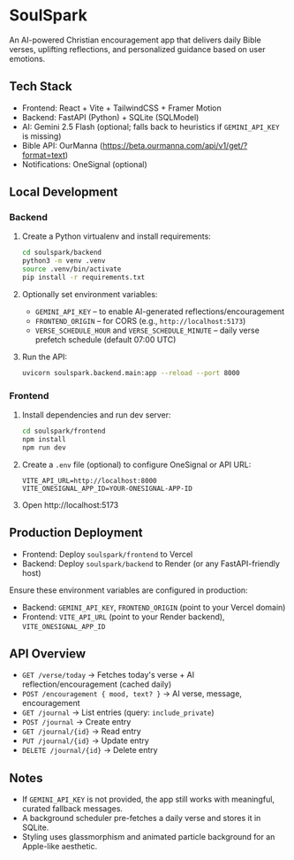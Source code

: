# SoulSpark

An AI-powered Christian encouragement app that delivers daily Bible verses, uplifting reflections, and personalized guidance based on user emotions.

## Tech Stack
- Frontend: React + Vite + TailwindCSS + Framer Motion
- Backend: FastAPI (Python) + SQLite (SQLModel)
- AI: Gemini 2.5 Flash (optional; falls back to heuristics if `GEMINI_API_KEY` is missing)
- Bible API: OurManna (https://beta.ourmanna.com/api/v1/get/?format=text)
- Notifications: OneSignal (optional)

## Local Development

### Backend
1. Create a Python virtualenv and install requirements:

   ```bash
   cd soulspark/backend
   python3 -m venv .venv
   source .venv/bin/activate
   pip install -r requirements.txt
   ```

2. Optionally set environment variables:
   - `GEMINI_API_KEY` – to enable AI-generated reflections/encouragement
   - `FRONTEND_ORIGIN` – for CORS (e.g., `http://localhost:5173`)
   - `VERSE_SCHEDULE_HOUR` and `VERSE_SCHEDULE_MINUTE` – daily verse prefetch schedule (default 07:00 UTC)

3. Run the API:

   ```bash
   uvicorn soulspark.backend.main:app --reload --port 8000
   ```

### Frontend
1. Install dependencies and run dev server:

   ```bash
   cd soulspark/frontend
   npm install
   npm run dev
   ```

2. Create a `.env` file (optional) to configure OneSignal or API URL:

   ```env
   VITE_API_URL=http://localhost:8000
   VITE_ONESIGNAL_APP_ID=YOUR-ONESIGNAL-APP-ID
   ```

3. Open http://localhost:5173

## Production Deployment
- Frontend: Deploy `soulspark/frontend` to Vercel
- Backend: Deploy `soulspark/backend` to Render (or any FastAPI-friendly host)

Ensure these environment variables are configured in production:
- Backend: `GEMINI_API_KEY`, `FRONTEND_ORIGIN` (point to your Vercel domain)
- Frontend: `VITE_API_URL` (point to your Render backend), `VITE_ONESIGNAL_APP_ID`

## API Overview
- `GET /verse/today` → Fetches today's verse + AI reflection/encouragement (cached daily)
- `POST /encouragement { mood, text? }` → AI verse, message, encouragement
- `GET /journal` → List entries (query: `include_private`)
- `POST /journal` → Create entry
- `GET /journal/{id}` → Read entry
- `PUT /journal/{id}` → Update entry
- `DELETE /journal/{id}` → Delete entry

## Notes
- If `GEMINI_API_KEY` is not provided, the app still works with meaningful, curated fallback messages.
- A background scheduler pre-fetches a daily verse and stores it in SQLite.
- Styling uses glassmorphism and animated particle background for an Apple-like aesthetic.
